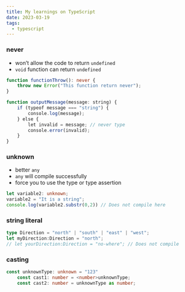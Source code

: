 ```yaml
---
title: My learnings on TypeScript
date: 2023-03-19
tags:
  - typescript
---
```


### never

- won’t allow the code to return `undefined`
- `void` function can return `undefined`

```typescript
function functionThrow(): never {
    throw new Error("This function return never");
}
```


```typescript
function outputMessage(message: string) {
    if (typeof message === "string") {
        console.log(message);
    } else {
        let invalid = message; // never type
        console.error(invalid);
    }
}
```


### unknown

- better `any`
- `any` will compile successfully
- force you to use the type or type assertion

```typescript
let variable2: unknown;
variable2 = "It is a string";
console.log(variable2.substr(0,2)) // Does not compile here
```


### string literal


```typescript
type Direction = "north" | "south" | "east" | "west";
let myDirection:Direction = "north";
// let yourDirection:Direction = "no-where"; // Does not compile
```


### casting


```typescript
const unknownType: unknown = "123"
    const cast1: number = <number>unknownType;
    const cast2: number = unknownType as number;
```


